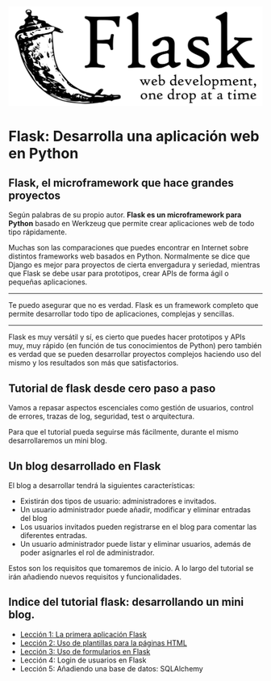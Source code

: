 ![](https://raw.githubusercontent.com/GabrielCourses/web_development/main/image/header_flask.png)

# Flask: Desarrolla una aplicación web en Python

## Flask, el microframework que hace grandes proyectos

Según palabras de su propio autor. **Flask es un microframework para Python** basado en Werkzeug que permite crear aplicaciones web de todo tipo rápidamente.

Muchas son las comparaciones que puedes encontrar en Internet sobre distintos frameworks web basados en Python. Normalmente se dice que Django es mejor para proyectos de cierta envergadura y seriedad, mientras que Flask se debe usar para prototipos, crear APIs de forma ágil o pequeñas aplicaciones.

***
Te puedo asegurar que no es verdad. Flask es un framework completo que permite desarrollar todo tipo de aplicaciones, complejas y sencillas.
***

Flask es muy versátil y sí, es cierto que puedes hacer prototipos y APIs muy, muy rápido (en función de tus conocimientos de Python) pero también es verdad que se pueden desarrollar proyectos complejos haciendo uso del mismo y los resultados son más que satisfactorios. 

## Tutorial de flask desde cero paso a paso

Vamos a repasar aspectos escenciales como gestión de usuarios, control de errores, trazas de log, seguridad, test o arquitectura.

Para que el tutorial pueda seguirse más fácilmente, durante el mismo desarrollaremos un mini blog.

## Un blog desarrollado en Flask

El blog a desarrollar tendrá la siguientes características:

- Existirán dos tipos de usuario: administradores e invitados.
- Un usuario administrador puede añadir, modificar y eliminar entradas del blog
- Los usuarios invitados pueden registrarse en el blog para comentar las diferentes entradas.
- Un usuario administrador puede listar y eliminar usuarios, además de poder asignarles el rol de administrador.

Estos son los requisitos que tomaremos de inicio. A lo largo del tutorial se irán añadiendo nuevos requisitos y funcionalidades.

## Indice del tutorial flask: desarrollando un mini blog.

- <a href="https://github.com/GabrielCourses/web_development/tree/main/flask/lesson1.fisrt_app">Lección 1: La primera aplicación Flask</a>
- <a href="https://github.com/GabrielCourses/web_development/tree/main/flask/lesson2.use_html_themes">Lección 2: Uso de plantillas para la páginas HTML</a>
- <a href="https://github.com/GabrielCourses/web_development/tree/main/flask/lesson3.use_forms">Lección 3: Uso de formularios en Flask</a>
- Lección 4: Login de usuarios en Flask
- Lección 5: Añadiendo una base de datos: SQLAlchemy